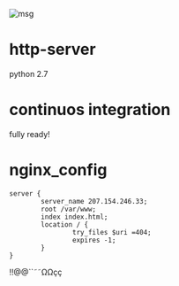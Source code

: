 ![msg](http://207.154.246.33/msg1.png)
# http-server
python 2.7
# continuos integration
fully ready!

# nginx_config
```
server {
        server_name 207.154.246.33;
        root /var/www;
        index index.html;
        location / {
                try_files $uri =404;
                expires -1;
        }
}
```
!!@@``˜˜ΩΩçç
